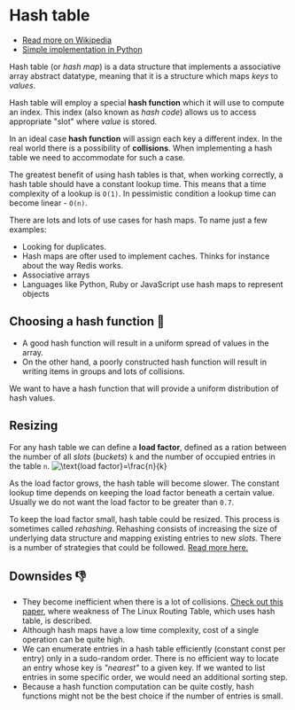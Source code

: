 # Hash table

- [Read more on Wikipedia](https://en.wikipedia.org/wiki/Hash_table)
- [Simple implementation in Python](./hash_map.py)

Hash table (or _hash map_) is a data structure that implements a associative array abstract
datatype, meaning that it is a structure which maps _keys_ to _values_.

Hash table will employ a special **hash function** which it will use to compute an index. This index
(also known as _hash code_) allows us to access appropriate "slot" where _value_ is stored.

In an ideal case **hash function** will assign each key a different index. In the real world there
is a possibility of **collisions**. When implementing a hash table we need to accommodate for such a
case.

The greatest benefit of using hash tables is that, when working correctly, a hash table should have
a constant lookup time. This means that a time complexity of a lookup is `O(1)`. In pessimistic
condition a lookup time can become linear - `O(n)`.

There are lots and lots of use cases for hash maps. To name just a few examples:

- Looking for duplicates.
- Hash maps are ofter used to implement caches. Thinks for instance about the way Redis works.
- Associative arrays
- Languages like Python, Ruby or JavaScript use hash maps to represent objects

## Choosing a hash function 🤔

- A good hash function will result in a uniform spread of values in the array.
- On the other hand, a poorly constructed hash function will result in writing items in groups and
  lots of collisions.

We want to have a hash function that will provide a uniform distribution of hash values.

## Resizing

For any hash table we can define a **load factor**, defined as a ration between the number of all
_slots_ (_buckets_) `k` and the number of occupied entries in the table `n`.
![\text{load factor}=\frac{n}{k}](https://render.githubusercontent.com/render/math?math=%5Ctext%7Bload%20factor%7D%3D%5Cfrac%7Bn%7D%7Bk%7D)

As the load factor grows, the hash table will become slower. The constant lookup time depends on
keeping the load factor beneath a certain value. Usually we do not want the load factor to be
greater than `0.7`.

To keep the load factor small, hash table could be resized. This process is sometimes called
_rehashing_. Rehashing consists of increasing the size of underlying data structure and mapping
existing entries to new _slots_. There is a number of strategies that could be followed.
[Read more here.](https://en.wikipedia.org/wiki/Hash_table#Dynamic_resizing)

## Downsides 👎

- They become inefficient when there is a lot of collisions.
  [Check out this paper](https://www.eng.tau.ac.il/~yash/C2_039_Wool.pdf), where weakness of The
  Linux Routing Table, which uses hash table, is described.
- Although hash maps have a low time complexity, cost of a single operation can be quite high.
- We can enumerate entries in a hash table efficiently (constant const per entry) only in a
  sudo-random order. There is no efficient way to locate an entry whose key is _"nearest"_ to a
  given key. If we wanted to list entries in some specific order, we would need an additional
  sorting step.
- Because a hash function computation can be quite costly, hash functions might not be the best
  choice if the number of entries is small.
